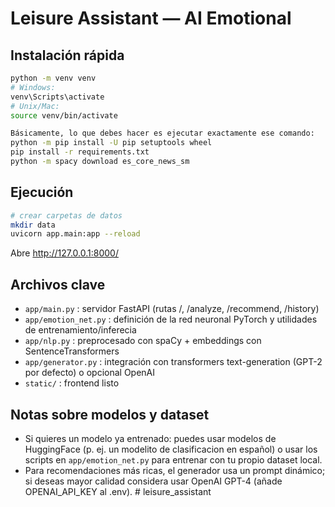 Leisure Assistant — AI Emotional
==================================================

Instalación rápida
------------------
```bash
python -m venv venv
# Windows:
venv\Scripts\activate
# Unix/Mac:
source venv/bin/activate

Básicamente, lo que debes hacer es ejecutar exactamente ese comando:
python -m pip install -U pip setuptools wheel
pip install -r requirements.txt
python -m spacy download es_core_news_sm
```

Ejecución
--------
```bash
# crear carpetas de datos
mkdir data
uvicorn app.main:app --reload
```
Abre http://127.0.0.1:8000/

Archivos clave
---------------
- `app/main.py` : servidor FastAPI (rutas /, /analyze, /recommend, /history)
- `app/emotion_net.py` : definición de la red neuronal PyTorch y utilidades de entrenamiento/inferecia
- `app/nlp.py` : preprocesado con spaCy + embeddings con SentenceTransformers
- `app/generator.py` : integración con transformers text-generation (GPT-2 por defecto) o opcional OpenAI
- `static/` : frontend listo

Notas sobre modelos y dataset
----------------------------
- Si quieres un modelo ya entrenado: puedes usar modelos de HuggingFace (p. ej. un modelito de clasificacion en español)
  o usar los scripts en `app/emotion_net.py` para entrenar con tu propio dataset local.
- Para recomendaciones más ricas, el generador usa un prompt dinámico; si deseas mayor calidad considera usar OpenAI GPT-4 (añade OPENAI_API_KEY al .env).
#   l e i s u r e _ a s s i s t a n t  
 